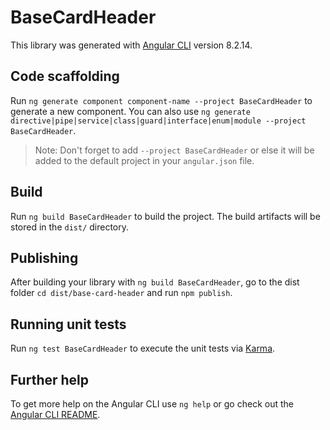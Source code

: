 # BaseCardHeader

This library was generated with [Angular CLI](https://github.com/angular/angular-cli) version 8.2.14.

## Code scaffolding

Run `ng generate component component-name --project BaseCardHeader` to generate a new component. You can also use `ng generate directive|pipe|service|class|guard|interface|enum|module --project BaseCardHeader`.
> Note: Don't forget to add `--project BaseCardHeader` or else it will be added to the default project in your `angular.json` file. 

## Build

Run `ng build BaseCardHeader` to build the project. The build artifacts will be stored in the `dist/` directory.

## Publishing

After building your library with `ng build BaseCardHeader`, go to the dist folder `cd dist/base-card-header` and run `npm publish`.

## Running unit tests

Run `ng test BaseCardHeader` to execute the unit tests via [Karma](https://karma-runner.github.io).

## Further help

To get more help on the Angular CLI use `ng help` or go check out the [Angular CLI README](https://github.com/angular/angular-cli/blob/master/README.md).
